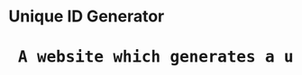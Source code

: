<h1>Unique ID Generator<h1>
  <pre>
 A website which generates a unique id and returns the time and date .
  </pre>
